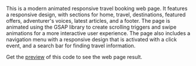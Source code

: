 This is a modern animated responsive travel booking web page. It features a responsive design, with sections for home, travel, destinations, featured offers, adventurer's voices, latest articles, and a footer. The page is animated using the GSAP library to create scrolling triggers and swipe animations for a more interactive user experience. The page also includes a navigation menu with a responsive design that is activated with a click event, and a search bar for finding travel information.

Get the [preview](https://shubham-yadav8.github.io/Travel-Booking-Website/) of this code to see the web page result.
